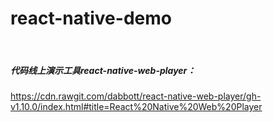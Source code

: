 # react-native-demo
 
##### 代码线上演示工具react-native-web-player：
https://cdn.rawgit.com/dabbott/react-native-web-player/gh-v1.10.0/index.html#title=React%20Native%20Web%20Player
